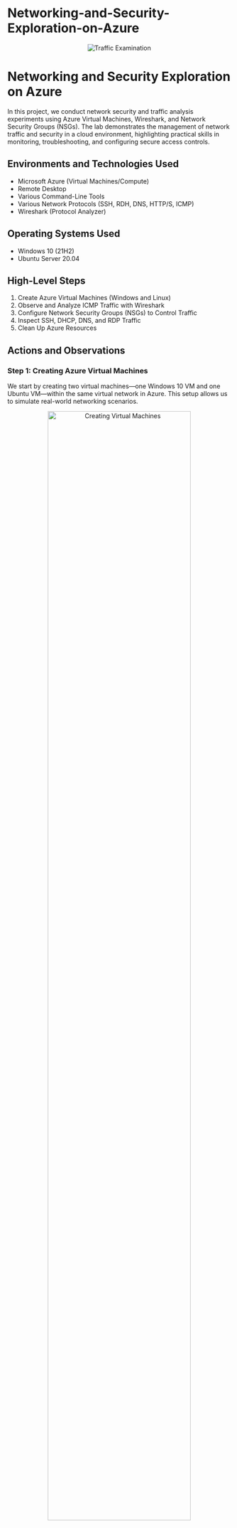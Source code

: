 # Networking-and-Security-Exploration-on-Azure
<p align="center">
  <img src="https://i.imgur.com/Ua7udoS.png" alt="Traffic Examination"/>
</p>

<h1>Networking and Security Exploration on Azure</h1>
In this project, we conduct network security and traffic analysis experiments using Azure Virtual Machines, Wireshark, and Network Security Groups (NSGs). The lab demonstrates the management of network traffic and security in a cloud environment, highlighting practical skills in monitoring, troubleshooting, and configuring secure access controls.

<h2>Environments and Technologies Used</h2>
<ul>
  <li>Microsoft Azure (Virtual Machines/Compute)</li>
  <li>Remote Desktop</li>
  <li>Various Command-Line Tools</li>
  <li>Various Network Protocols (SSH, RDH, DNS, HTTP/S, ICMP)</li>
  <li>Wireshark (Protocol Analyzer)</li>
</ul>

<h2>Operating Systems Used</h2>
<ul>
  <li>Windows 10 (21H2)</li>
  <li>Ubuntu Server 20.04</li>
</ul>

<h2>High-Level Steps</h2>
<ol>
  <li>Create Azure Virtual Machines (Windows and Linux)</li>
  <li>Observe and Analyze ICMP Traffic with Wireshark</li>
  <li>Configure Network Security Groups (NSGs) to Control Traffic</li>
  <li>Inspect SSH, DHCP, DNS, and RDP Traffic</li>
  <li>Clean Up Azure Resources</li>
</ol>

<h2>Actions and Observations</h2>

<!-- Step 1: Creating Azure Virtual Machines -->
<h3>Step 1: Creating Azure Virtual Machines</h3>
<p>We start by creating two virtual machines—one Windows 10 VM and one Ubuntu VM—within the same virtual network in Azure. This setup allows us to simulate real-world networking scenarios.</p>
<p align="center">
  <img src="INSERT_IMAGE_URL" alt="Creating Virtual Machines" width="80%"/>
</p>
<p>Description of the setup process, including resource group creation, network configuration, and VM settings.</p>

<!-- Step 2: Observing ICMP Traffic -->
<h3>Step 2: Observing ICMP Traffic</h3>
<p>Using Wireshark on the Windows VM, we filter ICMP traffic to observe ping requests and responses between the Windows and Ubuntu VMs. This demonstrates basic connectivity and network communication within the virtual network.</p>
<p align="center">
  <img src="INSERT_IMAGE_URL" alt="ICMP Traffic Observation" width="80%"/>
</p>
<p>Detailed observations of ICMP traffic between the VMs, including any issues encountered and how they were resolved.</p>

<!-- Step 3: Configuring Network Security Groups -->
<h3>Step 3: Configuring Network Security Groups (NSGs)</h3>
<p>We configure NSGs to control traffic flow to the Ubuntu VM by disabling and then re-enabling ICMP traffic. This step showcases the importance of NSGs in managing network security and access.</p>
<p align="center">
  <img src="INSERT_IMAGE_URL" alt="Configuring NSGs" width="80%"/>
</p>
<p>Explanation of the configuration changes made to the NSGs and the impact on traffic as observed in Wireshark.</p>

<!-- Step 4: Inspecting SSH, DHCP, DNS, and RDP Traffic -->
<h3>Step 4: Inspecting SSH, DHCP, DNS, and RDP Traffic</h3>
<p>Using Wireshark, we inspect various network protocols to understand how different types of traffic behave within the virtual network. Each protocol demonstrates specific scenarios, such as remote access (SSH), IP configuration (DHCP), domain resolution (DNS), and remote desktop connections (RDP).</p>
<p align="center">
  <img src="INSERT_IMAGE_URL" alt="Observing SSH Traffic" width="80%"/>
</p>
<p>Observations of SSH traffic when connecting to the Ubuntu VM, including command interactions and security considerations.</p>

<p align="center">
  <img src="INSERT_IMAGE_URL" alt="Observing DHCP Traffic" width="80%"/>
</p>
<p>Details of DHCP traffic when renewing IP addresses on the VMs and what this means in a network management context.</p>

<p align="center">
  <img src="INSERT_IMAGE_URL" alt="Observing DNS Traffic" width="80%"/>
</p>
<p>Insights into DNS traffic, illustrating the process of domain name resolution and its importance for connectivity.</p>

<p align="center">
  <img src="INSERT_IMAGE_URL" alt="Observing RDP Traffic" width="80%"/>
</p>
<p>Analysis of RDP traffic, highlighting the continuous data flow and its implications for remote monitoring and control.</p>

<!-- Lab Cleanup -->
<h3>Lab Cleanup</h3>
<p>After completing all observations, we clean up the Azure environment by deleting the resource groups and VMs. This step ensures no unnecessary costs are incurred and that resources are managed efficiently.</p>
<p align="center">
  <img src="INSERT_IMAGE_URL" alt="Lab Cleanup" width="80%"/>
</p>
<p>Confirmation of resource deletion and best practices for managing cloud resources.</p>

<h2>Purpose of the Lab</h2>
<p>
  The main purpose of this lab is to gain hands-on experience in monitoring and managing network traffic between virtual machines in a cloud environment. By analyzing network traffic and configuring Network Security Groups (NSGs), this lab demonstrates practical skills in controlling network access, understanding protocol behavior, and troubleshooting connectivity issues within a secure cloud setup.
</p>

<h2>Key Learnings</h2>
<ul>
  <li><strong>Network Monitoring Skills:</strong> Gained experience in using Wireshark to capture and analyze traffic between virtual machines, an essential skill for diagnosing network-related issues.</li>
  <li><strong>Security Configuration:</strong> Learned how to configure Network Security Groups (NSGs) to manage and secure network access between virtual machines, emphasizing the role of firewalls in cloud environments.</li>
  <li><strong>Protocol Analysis:</strong> Observed various network protocols (ICMP, SSH, DHCP, DNS, RDP) in action, gaining an understanding of their functions and importance in network communication.</li>
  <li><strong>Troubleshooting Network Issues:</strong> Developed troubleshooting skills by identifying and resolving issues with network traffic and configuration settings.</li>
  <li><strong>Cloud Resource Management:</strong> Learned to manage and clean up cloud resources effectively, ensuring efficient use and cost management of Azure resources.</li>
</ul>

<h2>Concepts Taught by This Lab</h2>
<ul>
  <li><strong>Network Traffic Analysis:</strong> Understanding how to monitor and analyze network traffic using protocol analyzers like Wireshark, which is crucial for maintaining secure and efficient networks.</li>
  <li><strong>Security Management:</strong> Using Network Security Groups to control and secure access to virtual machines, illustrating key concepts of network security management.</li>
  <li><strong>Understanding Protocol Behavior:</strong> Analyzing common network protocols and their behavior to better understand how data is transmitted and secured across networks.</li>
  <li><strong>Real-World IT Support Scenarios:</strong> Simulating real-world IT support scenarios that involve monitoring, troubleshooting, and securing network environments.</li>
</ul>

<h2>Summary</h2>
<p>This project demonstrates a practical understanding of managing network traffic and security within Azure environments. By using Wireshark and configuring Network Security Groups, we gain insights into how different types of traffic behave and how they can be controlled to enhance security and performance.</p>
